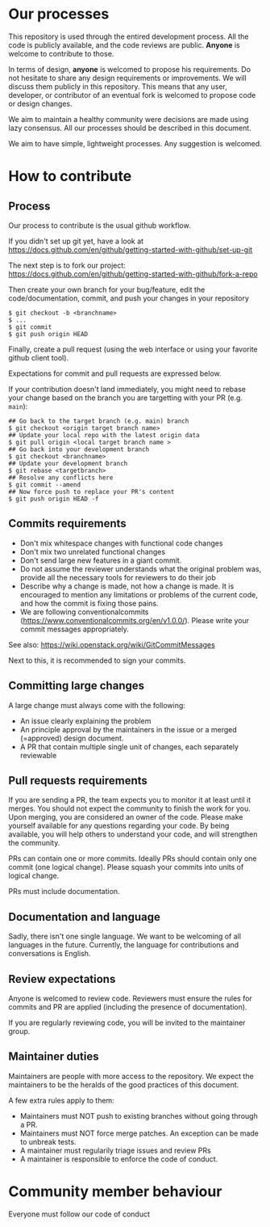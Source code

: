 Our processes
=============

This repository is used through the entired development process. All the code is publicly available, and the code reviews are public. **Anyone** is welcome to contribute to those.

In terms of design, **anyone** is welcomed to propose his requirements. Do not hesitate to share any design requirements or improvements. We will discuss them publicly in this repository. This means that any user, developer, or contributor of an eventual fork is welcomed to propose code or design changes.

We aim to maintain a healthy community were decisions are made using lazy consensus. All our processes should be described in this document.

We aim to have simple, lightweight processes. Any suggestion is welcomed.

How to contribute
=================

Process
-------

Our process to contribute is the usual github workflow.

If you didn't set up git yet, have a look at https://docs.github.com/en/github/getting-started-with-github/set-up-git

The next step is to fork our project: https://docs.github.com/en/github/getting-started-with-github/fork-a-repo

Then create your own branch for your bug/feature, edit the code/documentation, commit, and push your changes in your repository

    $ git checkout -b <branchname>
    $ ...
    $ git commit
    $ git push origin HEAD

Finally, create a pull request (using the web interface or using your favorite github client tool).

Expectations for commit and pull requests are expressed below.

If your contribution doesn't land immediately, you might need to rebase your change based on the branch you are targetting with your PR (e.g. `main`):

    ## Go back to the target branch (e.g. main) branch
    $ git checkout <origin target branch name>
    ## Update your local repo with the latest origin data
    $ git pull origin <local target branch name >
    ## Go back into your development branch
    $ git checkout <branchname>
    ## Update your development branch
    $ git rebase <targetbranch>
    ## Resolve any conflicts here
    $ git commit --amend
    ## Now force push to replace your PR's content
    $ git push origin HEAD -f

Commits requirements
--------------------

- Don't mix whitespace changes with functional code changes
- Don't mix two unrelated functional changes
- Don't send large new features in a giant commit.
- Do not assume the reviewer understands what the original problem was, provide all the necessary tools for reviewers to do their job
- Describe why a change is made, not how a change is made. It is encouraged to mention any limitations or problems of the current code, and how the commit is fixing those pains.
- We are following conventionalcommits (https://www.conventionalcommits.org/en/v1.0.0/). Please write your commit messages appropriately.

See also: https://wiki.openstack.org/wiki/GitCommitMessages

Next to this, it is recommended to sign your commits.

Committing large changes
------------------------

A large change must always come with the following:
- An issue clearly explaining the problem
- An principle approval by the maintainers in the issue or a merged (=approved) design document.
- A PR that contain multiple single unit of changes, each separately reviewable

Pull requests requirements
--------------------------

If you are sending a PR, the team expects you to monitor it at least until it merges. You should not expect the community to finish the work for you.
Upon merging, you are considered an owner of the code. Please make yourself available for any questions regarding your code. By being available, you will help others to understand your code, and will strengthen the community.

PRs can contain one or more commits. Ideally PRs should contain only one commit (one logical change). Please squash your commits into units of logical change.

PRs must include documentation.

Documentation and language
--------------------------

Sadly, there isn't one single language. We want to be welcoming of all languages in the future. Currently, the language for contributions and conversations is English.

Review expectations
-------------------

Anyone is welcomed to review code.
Reviewers must ensure the rules for commits and PR are applied (including the presence of documentation).

If you are regularly reviewing code, you will be invited to the maintainer group.

Maintainer duties
-----------------

Maintainers are people with more access to the repository.
We expect the maintainers to be the heralds of the good practices of this document.

A few extra rules apply to them:

- Maintainers must NOT push to existing branches without going through a PR.
- Maintainers must NOT force merge patches. An exception can be made to unbreak tests.
- A maintainer must regularily triage issues and review PRs
- A maintainer is responsible to enforce the code of conduct.


Community member behaviour
==========================

Everyone must follow our code of conduct
